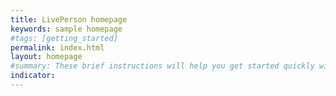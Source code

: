 ```yaml
---
title: LivePerson homepage
keywords: sample homepage
#tags: [getting_started]
permalink: index.html
layout: homepage
#summary: These brief instructions will help you get started quickly with the theme. The other topics in this help provide additional information and detail about working with other aspects of this theme and Jekyll.
indicator:
---
```

